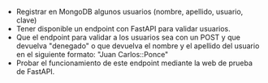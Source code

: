 - Registrar en MongoDB algunos usuarios (nombre, apellido, usuario, clave)
- Tener disponible un endpoint con FastAPI para validar usuarios.
- Que el endpoint para validar a los usuarios sea con un POST y que devuelva "denegado" o que devuelva el nombre y el apellido del usuario en el siguiente formato: "Juan Carlos::Ponce"
- Probar el funcionamiento de este endpoint mediante la web de prueba de FastAPI.
